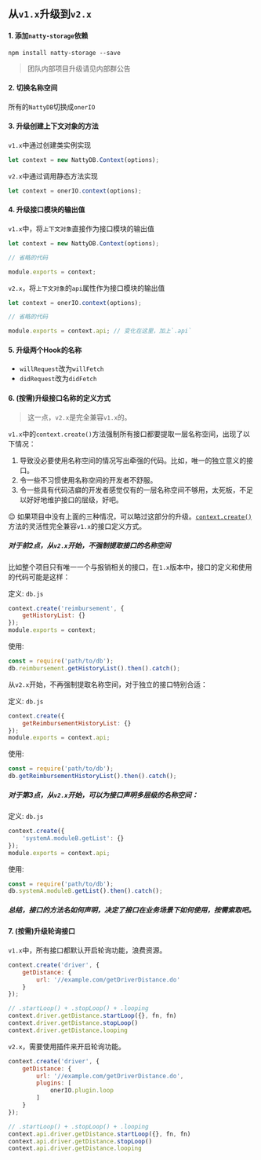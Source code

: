 ## 从`v1.x`升级到`v2.x`

#### 1. 添加`natty-storage`依赖

```shell
npm install natty-storage --save
```

> 团队内部项目升级请见内部群公告

#### 2. 切换名称空间

所有的`NattyDB`切换成`onerIO`

#### 3. 升级创建上下文对象的方法

`v1.x`中通过创建类实例实现

```js
let context = new NattyDB.Context(options);
```

`v2.x`中通过调用静态方法实现

```js
let context = onerIO.context(options);
```

#### 4. 升级接口模块的输出值

`v1.x`中，将`上下文对象`直接作为接口模块的输出值

```js
let context = new NattyDB.Context(options);

// 省略的代码

module.exports = context;
```

`v2.x`，将`上下文对象`的`api`属性作为接口模块的输出值

```js
let context = onerIO.context(options);

// 省略的代码

module.exports = context.api; // 变化在这里，加上`.api`
```

#### 5. 升级两个Hook的名称

* `willRequest`改为`willFetch`
* `didRequest`改为`didFetch`

#### 6. (按需)升级接口名称的定义方式

> 这一点，`v2.x`是完全兼容`v1.x`的。

`v1.x`中的`context.create()`方法强制所有接口都要提取一层名称空间，出现了以下情况：

1. 导致没必要使用名称空间的情况写出牵强的代码。比如，唯一的独立意义的接口。
1. 令一些不习惯使用名称空间的开发者不舒服。
1. 令一些具有代码洁癖的开发者感觉仅有的一层名称空间不够用，太死板，不足以好好地维护接口的层级，好吧。

😌 如果项目中没有上面的三种情况，可以略过这部分的升级。[`context.create()`](clear_api.md)方法的灵活性完全兼容`v1.x`的接口定义方式。

##### 对于前2点，从`v2.x`开始，不强制提取接口的名称空间

比如整个项目只有唯一一个与报销相关的接口，在`1.x`版本中，接口的定义和使用的代码可能是这样：

定义: `db.js`

```js
context.create('reimbursement', {
    getHistoryList: {}
});
module.exports = context;
```

使用: 

```js
const = require('path/to/db');
db.reimbursement.getHistoryList().then().catch();
```

从`v2.x`开始，不再强制提取名称空间，对于独立的接口特别合适：

定义: `db.js`

```js
context.create({
    getReimbursementHistoryList: {}
});
module.exports = context.api;
```

使用: 

```js
const = require('path/to/db');
db.getReimbursementHistoryList().then().catch();
```

##### 对于第3点，从`v2.x`开始，可以为接口声明多层级的名称空间：

定义: `db.js`

```js
context.create({
    'systemA.moduleB.getList': {}
});
module.exports = context.api;
```

使用: 

```js
const = require('path/to/db');
db.systemA.moduleB.getList().then().catch();
```
##### 总结，接口的方法名如何声明，决定了接口在业务场景下如何使用，按需索取吧。

#### 7. (按需)升级轮询接口

`v1.x`中，所有接口都默认开启轮询功能，浪费资源。

```js
context.create('driver', {
    getDistance: {
        url: '//example.com/getDriverDistance.do'
    }
});

// .startLoop() + .stopLoop() + .looping
context.driver.getDistance.startLoop({}, fn, fn)
context.driver.getDistance.stopLoop()
context.driver.getDistance.looping
```

`v2.x`，需要使用插件来开启轮询功能。

```js
context.create('driver', {
    getDistance: {
        url: '//example.com/getDriverDistance.do',
        plugins: [
            onerIO.plugin.loop
        ]
    }
});

// .startLoop() + .stopLoop() + .looping
context.api.driver.getDistance.startLoop({}, fn, fn)
context.api.driver.getDistance.stopLoop()
context.api.driver.getDistance.looping
```
